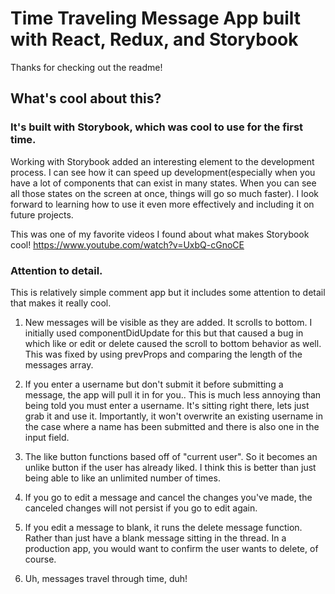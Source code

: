 # Time Traveling Message App built with React, Redux, and Storybook

Thanks for checking out the readme!

## What's cool about this?

### It's built with Storybook, which was cool to use for the first time.

Working with Storybook added an interesting element to the development process. I can see how it can speed up development(especially when you have a lot of components that can exist in many states. When you can see all those states on the screen at once, things will go so much faster). I look forward to learning how to use it even more effectively and including it on future projects. 

This was one of my favorite videos I found about what makes Storybook cool! https://www.youtube.com/watch?v=UxbQ-cGnoCE

### Attention to detail.

This is relatively simple comment app but it includes some attention to detail that makes it really cool.

1. New messages will be visible as they are added. It scrolls to bottom. I initially used componentDidUpdate for this but that caused a bug in which like or edit or delete caused the scroll to bottom behavior as well. This was fixed by using prevProps and comparing the length of the messages array.

2. If you enter a username but don't submit it before submitting a message, the app will pull it in for you.. This is much less annoying than being told you must enter a username. It's sitting right there, lets just grab it and use it. Importantly, it won't overwrite an existing username in the case where a name has been submitted and there is also one in the input field.

3. The like button functions based off of "current user". So it becomes an unlike button if the user has already liked. I think this is better than just being able to like an unlimited number of times.

4. If you go to edit a message and cancel the changes you've made, the canceled changes will not persist if you go to edit again. 

5. If you edit a message to blank, it runs the delete message function. Rather than just have a blank message sitting in the thread. In a production app, you would want to confirm the user wants to delete, of course.

6. Uh, messages travel through time, duh!